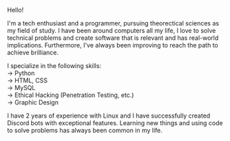 Hello!

I'm a tech enthusiast and a programmer, pursuing theorectical sciences as my field of study. I have been around computers all my life, I love to solve technical problems and create software that is relevant and has real-world implications. Furthermore, I've always been improving to reach the path to achieve brilliance. 

I specialize in the following skills:  
→ Python  
→ HTML, CSS  
→ MySQL  
→ Ethical Hacking (Penetration Testing, etc.)  
→ Graphic Design  

I have 2 years of experience with Linux and I have successfully created Discord bots with exceptional features. Learning new things and using code to solve problems has always been common in my life.

<!--
**molecule47/molecule47** is a ✨ _special_ ✨ repository because its `README.md` (this file) appears on your GitHub profile.

Here are some ideas to get you started:

- 🔭 I’m currently working on ...
- 🌱 I’m currently learning ...
- 👯 I’m looking to collaborate on ...
- 🤔 I’m looking for help with ...
- 💬 Ask me about ...
- 📫 How to reach me: ...
- 😄 Pronouns: ...
- ⚡ Fun fact: ...
-->
